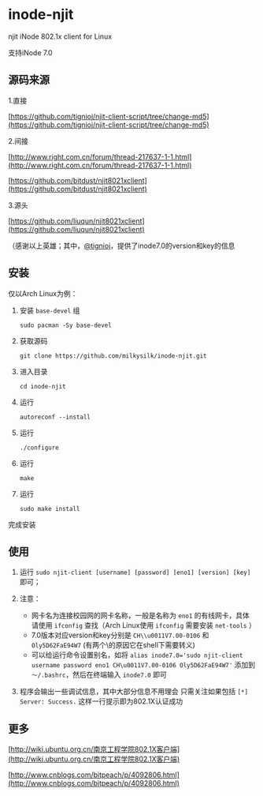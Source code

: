 # inode-njit

njit iNode 802.1x client for Linux

支持iNode 7.0

## 源码来源

1.直接

[https://github.com/tignioj/njit-client-script/tree/change-md5](https://github.com/tignioj/njit-client-script/tree/change-md5)

2.间接

[http://www.right.com.cn/forum/thread-217637-1-1.html](http://www.right.com.cn/forum/thread-217637-1-1.html)

[https://github.com/bitdust/njit8021xclient](https://github.com/bitdust/njit8021xclient)

3.源头

[https://github.com/liuqun/njit8021xclient](https://github.com/liuqun/njit8021xclient)

（感谢以上英雄；其中，[@tignioj](https://github.com/tignioj)，提供了inode7.0的version和key的信息

## 安装

仅以Arch Linux为例：

1. 安装 `base-devel` 组

    `sudo pacman -Sy base-devel`
2. 获取源码

    `git clone https://github.com/milkysilk/inode-njit.git`
3. 进入目录

    `cd inode-njit`
4. 运行

    `autoreconf --install`
5. 运行

    `./configure`
6. 运行

    `make`
7. 运行

    `sudo make install`

完成安装

## 使用

1. 运行 `sudo njit-client [username] [password] [eno1] [version] [key]` 即可；

2. 注意：
    * 网卡名为连接校园网的网卡名称，一般是名称为 `eno1` 的有线网卡，具体请使用 `ifconfig` 查找（Arch Linux使用 `ifconfig` 需要安装 `net-tools` ）
    * 7.0版本对应version和key分别是 `CH\\u0011V7.00-0106` 和 `Oly5D62FaE94W7` (有两个\的原因它在shell下需要转义)
    * 可以给运行命令设置别名，如将 `alias inode7.0='sudo njit-client username password eno1 CH\u0011V7.00-0106 Oly5D62FaE94W7'` 添加到 `～/.bashrc`，然后在终端输入 `inode7.0` 即可

3. 程序会输出一些调试信息，其中大部分信息不用理会
    只需关注如果包括 `[*] Server: Success.` 这样一行提示即为802.1X认证成功

## 更多

[http://wiki.ubuntu.org.cn/南京工程学院802.1X客户端](http://wiki.ubuntu.org.cn/南京工程学院802.1X客户端)

[http://www.cnblogs.com/bitpeach/p/4092806.html](http://www.cnblogs.com/bitpeach/p/4092806.html)
